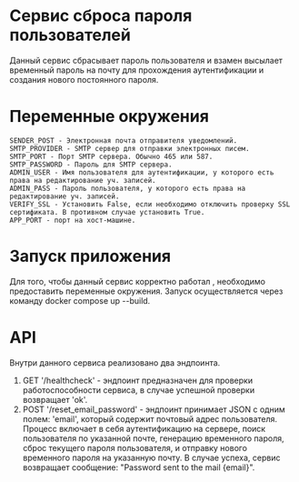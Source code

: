 # Сервис сброса пароля пользователей 

Данный сервис сбрасывает пароль пользователя и взамен высылает временный пароль на почту для прохождения аутентификации и создания нового постоянного пароля. 

# Переменные окружения

    SENDER_POST - Электронная почта отправителя уведомлений.
    SMTP_PROVIDER - SMTP сервер для отправки электронных писем.
    SMTP_PORT - Порт SMTP сервера. Обычно 465 или 587.
    SMTP_PASSWORD - Пароль для SMTP сервера.
    ADMIN_USER - Имя пользователя для аутентификации, у которого есть права на редактирование уч. записей.
    ADMIN_PASS - Пароль пользователя, у которого есть права на редактирование уч. записей.
    VERIFY_SSL - Установить False, если необходимо отключить проверку SSL сертификата. В противном случае установить True.
    APP_PORT - порт на хост-машине.


# Запуск приложения

Для того, чтобы данный сервис корректно работал , необходимо предоставить переменные окружения.
Запуск осуществляется через команду docker compose up --build. 

# API

Внутри данного сервиса реализовано два эндпоинта.
1. GET '/healthcheck' - эндпоинт предназначен для проверки работоспособности сервиса, в случае успешной проверки возвращает 'ok'.
2. POST '/reset_email_password' - эндпоинт принимает JSON с одним полем: 'email', который содержит почтовый адрес пользователя. Процесс включает в себя аутентификацию на сервере, поиск пользователя по указанной почте, генерацию временного пароля, сброс текущего пароля пользователя, и отправку нового временного пароля на указанную почту. В случае успеха, сервис возвращает сообщение: "Password sent to the mail {email}".


